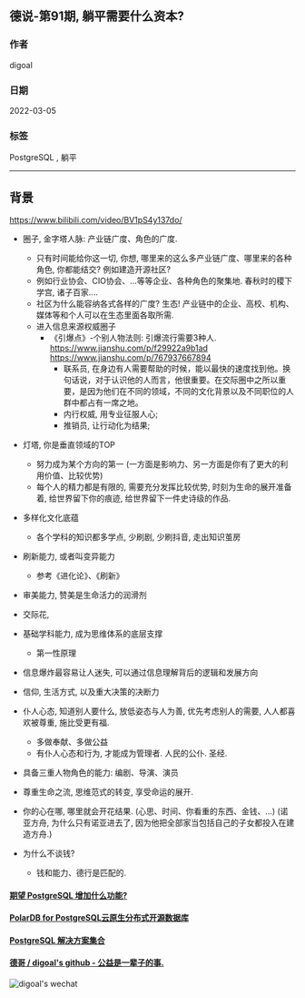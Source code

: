 ## 德说-第91期, 躺平需要什么资本?       
                       
### 作者                            
digoal                                                
                                                
### 日期                                                
2022-03-05                                               
                                                
### 标签                                             
PostgreSQL , 躺平                 
                                              
----                                              
                                              
## 背景    
https://www.bilibili.com/video/BV1pS4y137do/   
  
  
- 圈子, 金字塔人脉: 产业链广度、角色的广度.   
    - 只有时间能给你这一切, 你想, 哪里来的这么多产业链广度、哪里来的各种角色, 你都能结交? 例如建造开源社区?      
    - 例如行业协会、CIO协会、...等等企业、各种角色的聚集地. 春秋时的稷下学宫, 诸子百家....    
    - 社区为什么能容纳各式各样的广度? 生态! 产业链中的企业、高校、机构、媒体等和个人可以在生态里面各取所需. 
    - 进入信息来源权威圈子
        - 《引爆点》-个别人物法则: 引爆流行需要3种人. https://www.jianshu.com/p/f29922a9b1ad    https://www.jianshu.com/p/767937667894      
            - 联系员, 在身边有人需要帮助的时候，能以最快的速度找到他。换句话说，对于认识他的人而言，他很重要。在交际圈中之所以重要，是因为他们在不同的领域，不同的文化背景以及不同职位的人群中都占有一席之地。   
            - 内行权威, 用专业征服人心; 
            - 推销员, 让行动化为结果; 
- 灯塔, 你是垂直领域的TOP  
    - 努力成为某个方向的第一 (一方面是影响力、另一方面是你有了更大的利用价值、比较优势)    
    - 每个人的精力都是有限的, 需要充分发挥比较优势, 时刻为生命的展开准备着, 给世界留下你的痕迹, 给世界留下一件史诗级的作品.   
- 多样化文化底蕴    
    - 各个学科的知识都多学点, 少刷剧, 少刷抖音, 走出知识茧房  
- 刷新能力, 或者叫变异能力
    - 参考《进化论》、《刷新》
- 审美能力, 赞美是生命活力的润滑剂    
- 交际花,   
- 基础学科能力, 成为思维体系的底层支撑    
    - 第一性原理   
- 信息爆炸最容易让人迷失, 可以通过信息理解背后的逻辑和发展方向
- 信仰, 生活方式, 以及重大决策的决断力    
- 仆人心态, 知道别人要什么, 放低姿态与人为善, 优先考虑别人的需要, 人人都喜欢被尊重, 施比受更有福.   
    - 多做奉献、多做公益
    - 有仆人心态和行为, 才能成为管理者.  人民的公仆.  圣经.   
- 具备三重人物角色的能力: 编剧、导演、演员  
- 尊重生命之流, 思维范式的转变, 享受命运的展开.       
- 你的心在哪, 哪里就会开花结果. (心思、时间、你看重的东西、金钱、...)  (诺亚方舟, 为什么只有诺亚进去了, 因为他把全部家当包括自己的子女都投入在建造方舟.)  
  
  
- 为什么不谈钱?
    - 钱和能力、德行是匹配的.  
  
#### [期望 PostgreSQL 增加什么功能?](https://github.com/digoal/blog/issues/76 "269ac3d1c492e938c0191101c7238216")
  
  
#### [PolarDB for PostgreSQL云原生分布式开源数据库](https://github.com/ApsaraDB/PolarDB-for-PostgreSQL "57258f76c37864c6e6d23383d05714ea")
  
  
#### [PostgreSQL 解决方案集合](https://yq.aliyun.com/topic/118 "40cff096e9ed7122c512b35d8561d9c8")
  
  
#### [德哥 / digoal's github - 公益是一辈子的事.](https://github.com/digoal/blog/blob/master/README.md "22709685feb7cab07d30f30387f0a9ae")
  
  
![digoal's wechat](../pic/digoal_weixin.jpg "f7ad92eeba24523fd47a6e1a0e691b59")
  
